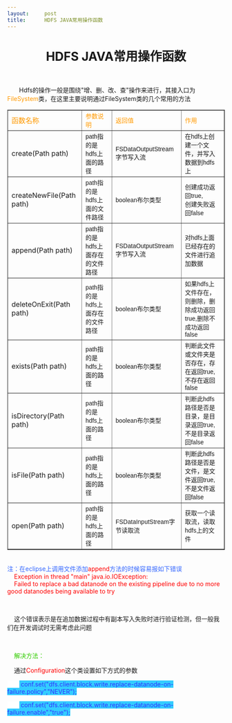 ```yaml
---
layout:     post
title:      HDFS JAVA常用操作函数
---
```

<div id="article_content" class="article_content clearfix csdn-tracking-statistics" data-pid="blog" data-mod="popu_307" data-dsm="post">
								            <link rel="stylesheet" href="https://csdnimg.cn/release/phoenix/template/css/ck_htmledit_views-f76675cdea.css">
						<div class="htmledit_views" id="content_views">
                <h1 style="text-align:center;">HDFS JAVA常用操作函数</h1><p>            </p><p>       Hdfs的操作一般是围绕"增、删、改、查"操作来进行，其接入口为<span style="background-color:rgb(255,255,255);"><span style="color:#ff9900;">FileSystem</span></span>类，在这里主要说明通过FileSystem类的几个常用的方法</p><p></p><table border="1" width="200" cellspacing="1" cellpadding="1"><tbody><tr><td><span style="color:#ff9900;">函数名称<br></span></td><td><span style="color:#ff9900;"><span style="font-family:Arial, Verdana, sans-serif;font-size:14px;text-align:left;background-color:rgb(255,255,255);">参数说明</span><br></span></td><td><span style="color:#ff9900;"><span style="font-family:Arial, Verdana, sans-serif;font-size:14px;background-color:rgb(255,255,255);">返回值</span><br></span></td><td><span style="font-family:Arial, Verdana, sans-serif;font-size:14px;text-align:left;background-color:rgb(255,255,255);"><span style="color:#ff9900;">作用</span></span></td></tr><tr><td>create(Path path)</td><td><span style="font-family:Arial, Verdana, sans-serif;font-size:14px;text-align:left;background-color:rgb(247,247,247);">path指的是hdfs上面的路径</span></td><td><span style="font-family:Arial, Verdana, sans-serif;font-size:14px;text-align:left;background-color:rgb(247,247,247);">FSDataOutputStream<span style="font-family:Arial, Verdana, sans-serif;font-size:14px;text-align:left;background-color:rgb(247,247,247);">字节写入流</span></span></td><td><span style="font-family:Arial, Verdana, sans-serif;font-size:14px;text-align:left;background-color:rgb(247,247,247);">在hdfs上创建一个文件，</span><span style="font-family:Arial, Verdana, sans-serif;font-size:14px;text-align:left;background-color:rgb(247,247,247);">并写入数据到hdfs上</span></td></tr><tr><td>createNewFile(Path path)</td><td><span style="font-family:Arial, Verdana, sans-serif;font-size:14px;text-align:left;background-color:rgb(255,255,255);">path指的是hdfs上面的文件路径</span></td><td><span style="font-family:Arial, Verdana, sans-serif;font-size:14px;text-align:left;background-color:rgb(255,255,255);">boolean布尔类型</span></td><td><span style="font-family:Arial, Verdana, sans-serif;font-size:14px;text-align:left;background-color:rgb(255,255,255);">创建成功返回true,</span><br style="font-family:Arial, Verdana, sans-serif;font-size:14px;text-align:left;background-color:rgb(255,255,255);"><span style="font-family:Arial, Verdana, sans-serif;font-size:14px;text-align:left;background-color:rgb(255,255,255);">创建失败返回false</span></td></tr><tr><td>append(Path path)</td><td><span style="font-family:Arial, Verdana, sans-serif;font-size:14px;text-align:left;background-color:rgb(247,247,247);">path指的是hdfs上面存在的文件路径</span></td><td><span style="font-family:Arial, Verdana, sans-serif;font-size:14px;text-align:left;background-color:rgb(247,247,247);">FSDataOutputStream字节写入流</span></td><td><span style="font-family:Arial, Verdana, sans-serif;font-size:14px;text-align:left;background-color:rgb(247,247,247);">对hdfs上面已经存在的文件</span><span style="font-family:Arial, Verdana, sans-serif;font-size:14px;text-align:left;background-color:rgb(247,247,247);">进行追加数据</span></td></tr><tr><td>deleteOnExit(Path path)</td><td><span style="font-family:Arial, Verdana, sans-serif;font-size:14px;text-align:left;background-color:rgb(255,255,255);">path指的是hdfs上面存在的文件路径</span></td><td><span style="font-family:Arial, Verdana, sans-serif;font-size:14px;text-align:left;background-color:rgb(255,255,255);">boolean布尔类型</span></td><td><span style="font-family:Arial, Verdana, sans-serif;font-size:14px;text-align:left;background-color:rgb(255,255,255);">如果hdfs上文件存在，则删除，删除成功返回true,删除不成功返回false</span></td></tr><tr><td>exists(Path path)</td><td><span style="font-family:Arial, Verdana, sans-serif;font-size:14px;text-align:left;background-color:rgb(247,247,247);">path指的是hdfs上面的路径</span></td><td><span style="font-family:Arial, Verdana, sans-serif;font-size:14px;text-align:left;background-color:rgb(247,247,247);">boolean布尔类型</span></td><td><span style="font-family:Arial, Verdana, sans-serif;font-size:14px;text-align:left;background-color:rgb(247,247,247);">判断此文件或文件夹是否存在，存在返回true,不存在返回false</span></td></tr><tr><td>isDirectory(Path path)</td><td><span style="font-family:Arial, Verdana, sans-serif;font-size:14px;text-align:left;background-color:rgb(255,255,255);">path指的是hdfs上面的路径</span></td><td><span style="font-family:Arial, Verdana, sans-serif;font-size:14px;text-align:left;background-color:rgb(255,255,255);">boolean布尔类型</span></td><td><span style="font-family:Arial, Verdana, sans-serif;font-size:14px;text-align:left;background-color:rgb(255,255,255);">判断此hdfs路径是否是目录，是目录返回true,不是目录返回false</span></td></tr><tr><td>isFile(Path path)</td><td><span style="font-family:Arial, Verdana, sans-serif;font-size:14px;text-align:left;background-color:rgb(247,247,247);">path指的是hdfs上面的路径</span></td><td><span style="font-family:Arial, Verdana, sans-serif;font-size:14px;text-align:left;background-color:rgb(247,247,247);">boolean布尔类型</span></td><td><span style="font-family:Arial, Verdana, sans-serif;font-size:14px;text-align:left;background-color:rgb(247,247,247);">判断此hdfs路径是否是文件，是文件返回true,不是文件返回false</span></td></tr><tr><td>open(Path path)</td><td><span style="font-family:Arial, Verdana, sans-serif;font-size:14px;text-align:left;background-color:rgb(255,255,255);">path指的是hdfs上面的路径</span></td><td><span style="font-family:Arial, Verdana, sans-serif;font-size:14px;text-align:left;background-color:rgb(255,255,255);">FSDataInputStream字节读取流</span></td><td><span style="font-family:Arial, Verdana, sans-serif;font-size:14px;text-align:left;background-color:rgb(255,255,255);">获取一个读取流，</span><span style="font-family:Arial, Verdana, sans-serif;font-size:14px;text-align:left;background-color:rgb(255,255,255);">读取hdfs上的文件</span></td></tr></tbody></table><br><span style="color:#3366ff;">注：在eclipse上调用文件添加</span><span style="color:#ff0000;">append</span><span style="color:#3366ff;">方法的时候容易报如下错误</span><br><span style="color:#ff0000;">    Exception in thread "main" java.io.IOException:<br>    Failed to replace a bad datanode on the existing pipeline due to no more good datanodes being available to try</span><br><p>    </p><p>    这个错误表示是在追加数据过程中有副本写入失败时进行验证检测，但一般我们在开发调试时无需考虑此问题</p><p><br></p><p>    <span style="color:#33cc00;">解决方法：</span></p>    通过<span style="color:#ff0000;">Configuration</span>这个类设置如下方式的参数<br><p><span style="color:#3333ff;"><span style="background-color:rgb(255,255,255);">       </span><span style="background-color:rgb(51,204,255);"> conf.set("dfs.client.block.write.replace-datanode-on-failure.policy","NEVER");</span></span></p><p><span style="color:#3333ff;"><span style="background-color:rgb(255,255,255);">       </span><span style="background-color:rgb(51,204,255);"> conf.set("dfs.client.block.write.replace-datanode-on-failure.enable","true");</span></span></p>            </div>
                </div>